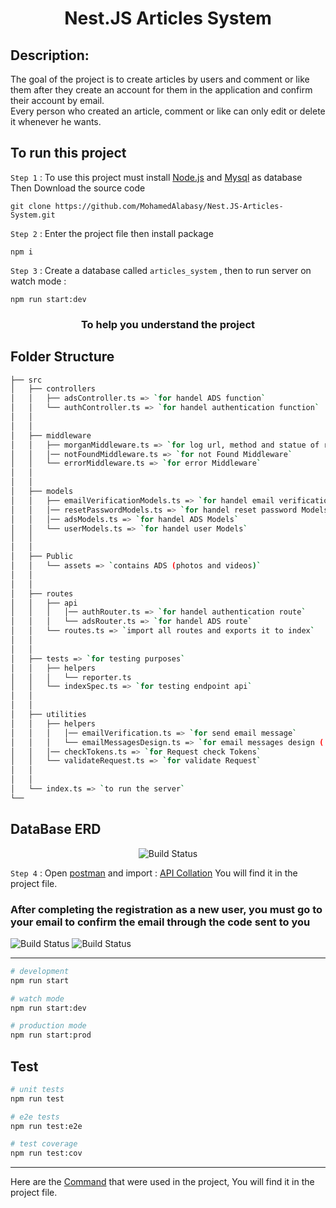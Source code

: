 <h1 align="center">Nest.JS Articles System</h1>

## Description:

The goal of the project is to create articles by users and comment or like them after they create an account for them in the application and confirm their account by email.  
Every person who created an article, comment or like can only edit or delete it whenever he wants.


## To run this project

`Step 1` : To use this project must install [Node.js](https://nodejs.org/en/) and [Mysql](https://www.mysql.com/downloads/) as database Then Download the source code

```
git clone https://github.com/MohamedAlabasy/Nest.JS-Articles-System.git
```

`Step 2` : Enter the project file then install package

```
npm i
```
`Step 3` : Create a database called `articles_system` , then to run server on watch mode :
```
npm run start:dev
```


<h3 align="center">To help you understand the project</h3>

## Folder Structure

```bash
├── src
│   ├── controllers
│   │   ├── adsController.ts => `for handel ADS function`
│   │   └── authController.ts => `for handel authentication function`
│   │
│   │
│   ├── middleware
│   │   ├── morganMiddleware.ts => `for log url, method and statue of requests`
│   │   │── notFoundMiddleware.ts => `for not Found Middleware`
│   │   └── errorMiddleware.ts => `for error Middleware`
│   │
│   │
│   ├── models
│   │   ├── emailVerificationModels.ts => `for handel email verification Models`
│   │   │── resetPasswordModels.ts => `for handel reset password Models`
│   │   │── adsModels.ts => `for handel ADS Models`
│   │   └── userModels.ts => `for handel user Models`
│   │
│   │
│   ├── Public
│   │   └── assets => `contains ADS (photos and videos)`
│   │
│   │
│   ├── routes
│   │   ├── api
│   │   │   │── authRouter.ts => `for handel authentication route`
│   │   │   └── adsRouter.ts => `for handel ADS route`
│   │   └── routes.ts => `import all routes and exports it to index`
│   │
│   │
│   ├── tests => `for testing purposes`
│   │   ├── helpers
│   │   │   └── reporter.ts
│   │   └── indexSpec.ts => `for testing endpoint api`
│   │
│   │
│   ├── utilities
│   │   ├── helpers
│   │   │   │── emailVerification.ts => `for send email message`
│   │   │   └── emailMessagesDesign.ts => `for email messages design ( HTML & CSS )`
│   │   │── checkTokens.ts => `for Request check Tokens`
│   │   └── validateRequest.ts => `for validate Request`
│   │
│   │
│   └── index.ts => `to run the server`
└──
```

## DataBase ERD

<p align="center">
   <img src="https://user-images.githubusercontent.com/93389016/192885498-a6b67fc6-d45c-4227-8b59-a07dffa6889a.jpg" alt="Build Status">
</p>


`Step 4` : Open [postman](https://www.postman.com/downloads/) and import : [API Collation](https://github.com/MohamedAlabasy/Node.JS-ADS-System/blob/main/api_collection.json) You will find it in the project file.

### After completing the registration as a new user, you must go to your email to confirm the email through the code sent to you

   <img src="https://user-images.githubusercontent.com/93389016/192886872-2c8e9c28-f0a0-4fca-ac30-77f469bb119a.png" alt="Build Status">
   <img src="https://user-images.githubusercontent.com/93389016/192886906-3bc7efe9-c79e-4379-b502-5c6ad117592c.png" alt="Build Status">
</p>

<hr>

```bash
# development
npm run start

# watch mode
npm run start:dev

# production mode
npm run start:prod
```

## Test

```bash
# unit tests
npm run test

# e2e tests
npm run test:e2e

# test coverage
npm run test:cov
```
<hr>

Here are the [Command](https://github.com/MohamedAlabasy/Node.JS-ADS-System/blob/main/command.txt) that were used in the project, You will find it in the project file.
